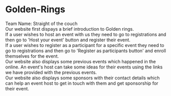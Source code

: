 # Golden-Rings
Team Name: Straight of the couch<br>
Our website first dispays a brief introduction to Golden rings.<br>
If a user wishes to host an event with us they need to go to registrations and then go to 'Host your event' button and register their event.<br>
If a user wishes to register as a participant for a specific event they need to go to registrations and then go to 'Register as participants button' and enroll themselves for the event.<br>
Our website also displays some previous events which happened in the online. An event's host can take some ideas for their events using the links we have provided with the previous events.<br>
Our website also displays some sponsors with their contact details which can help an event host to get in touch with them and get sponsorship for their event.<br>

